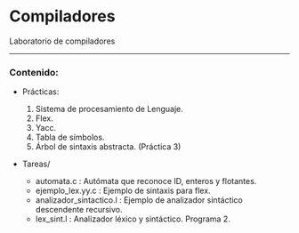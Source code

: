 # Compiladores
Laboratorio de compiladores

---

### Contenido:

* Prácticas:
  1. Sistema de procesamiento de Lenguaje.
  2. Flex.
  3. Yacc.
  4. Tabla de símbolos.
  5. Árbol de sintaxis abstracta. (Práctica 3)

* Tareas/
  + automata.c : Autómata que reconoce ID, enteros y flotantes.
  + ejemplo_lex.yy.c : Ejemplo de sintaxis para flex.
  + analizador_sintactico.l : Ejemplo de analizador sintáctico descendente recursivo.
  + lex_sint.l : Analizador léxico y sintáctico. Programa 2.
